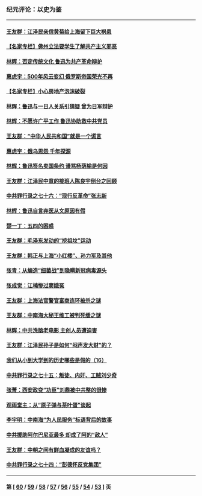 ### 纪元评论：以史为鉴
---
#### [王友群：江泽民亲信黄菊给上海留下巨大祸患](../../pages/nsc1028/n13738097.md) 
#### [【名家专栏】佛州立法要学生了解共产主义邪恶](../../pages/nsc1028/n13739214.md) 
#### [林辉：否定传统文化 鲁迅为共产革命辩护](../../pages/nsc1028/n13738481.md) 
#### [惠虎宇：500年风云变幻 俄罗斯帝国荣光不再](../../pages/nsc1028/n13738652.md) 
#### [【名家专栏】小心房地产泡沫破裂](../../pages/nsc1028/n13736895.md) 
#### [林辉：鲁迅与一日人关系引猜疑 曾为日军辩护](../../pages/nsc1028/n13736182.md) 
#### [林辉：不愿许广平工作 鲁迅协助救中共党员](../../pages/nsc1028/n13732075.md) 
#### [王友群：“中华人民共和国”就是一个谎言](../../pages/nsc1028/n13729052.md) 
#### [惠虎宇：俄乌恩怨 千年探源](../../pages/nsc1028/n13727306.md) 
#### [林辉：鲁迅签名卖国条约 谩骂杨荫榆是何因](../../pages/nsc1028/n13728824.md) 
#### [王友群：江泽民中意的接班人陈良宇倒台之回顾](../../pages/nsc1028/n13727137.md) 
#### [中共罪行录之七十六：“现行反革命”张志新](../../pages/nsc1028/n13726926.md) 
#### [林辉：鲁迅自言弃医从文原因有假](../../pages/nsc1028/n13727240.md) 
#### [楚一丁：五四的困惑](../../pages/nsc1028/n13725250.md) 
#### [王友群：毛泽东发动的“挖祖坟”运动](../../pages/nsc1028/n13723639.md) 
#### [王友群：韩正与上海“小红楼”、孙力军及其他](../../pages/nsc1028/n13719454.md) 
#### [张青：从编造“细菌战”到隐瞒新冠病毒源头](../../pages/nsc1028/n13713424.md) 
#### [张成觉：江楠惨过窦娥冤](../../pages/nsc1028/n13713593.md) 
#### [王友群：上海法官警官富商连环被杀之谜](../../pages/nsc1028/n13712763.md) 
#### [王友群：中南海大秘王维工被判死缓之谜](../../pages/nsc1028/n13705201.md) 
#### [林辉：中共洗脑老电影 主创人员遭迫害](../../pages/nsc1028/n13699437.md) 
#### [王友群：江泽民孙子是如何“闷声发大财”的？](../../pages/nsc1028/n13693213.md) 
#### [我们从小到大学到的历史哪些是假的（16）](../../pages/nsc1028/n13692503.md) 
#### [中共罪行录之七十五：叛徒、内奸、工贼刘少奇](../../pages/nsc1028/n13688599.md) 
#### [张菁：西安政变“功臣”刘鼎被中共整的很惨](../../pages/nsc1028/n13679371.md) 
#### [观雨堂主：从“原子弹与茶叶蛋”谈起](../../pages/nsc1028/n13677405.md) 
#### [李宇明：中南海“为人民服务”标语背后的故事](../../pages/nsc1028/n13677266.md) 
#### [中共援助阿尔巴尼亚最多 却成了阿的“敌人”](../../pages/nsc1028/n13675049.md) 
#### [王友群：中朝之间有鲜血凝成的友谊吗？](../../pages/nsc1028/n13660401.md) 
#### [中共罪行录之七十四：“彭德怀反党集团”](../../pages/nsc1028/n13655741.md) 

---
#### 第 [ [60](./60.md) / [59](./59.md) / [58](./58.md) / [57](./57.md) / [56](./56.md) / [55](./55.md) / [54](./54.md) / [53](./53.md) ] 页
